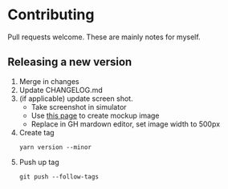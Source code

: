 # Contributing

Pull requests welcome. These are mainly notes for myself.

## Releasing a new version

1. Merge in changes
2. Update CHANGELOG.md
3. (if applicable) update screen shot.
   - Take screenshot in simulator
   - Use [this page](https://mockuphone.com/device/iphone12black) to create mockup image
   - Replace in GH mardown editor, set image width to 500px
4. Create tag
    ```
    yarn version --minor
    ```
5. Push up tag
    ```
    git push --follow-tags
    ```
